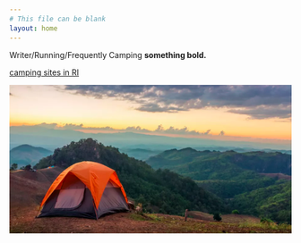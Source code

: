 ```yaml
---
# This file can be blank
layout: home
---
```

Writer/Running/Frequently Camping
**something bold.**

[camping sites in RI](https://www.visitrhodeisland.com/hotels-more/campgrounds/)

![camping](images/camping-photo.png)


